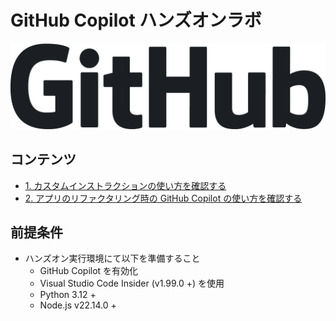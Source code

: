 # GitHub Copilot ハンズオンラボ

![GitHub Copilotのロゴ](./images/GitHub_Wordmark_Dark.png)

## コンテンツ

- [1. カスタムインストラクションの使い方を確認する](./01-custom-instructions/README.md)
- [2. アプリのリファクタリング時の GitHub Copilot の使い方を確認する](./02-refactor-existing-app/README.md)

## 前提条件

- ハンズオン実行環境にて以下を準備すること
    - GitHub Copilot を有効化
    - Visual Studio Code Insider (v1.99.0 +) を使用
    - Python 3.12 +
    - Node.js v22.14.0 +